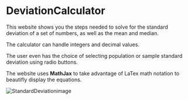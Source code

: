 # DeviationCalculator
This website shows you the steps needed to solve for the standard deviation of a set of numbers, as well as the mean and median.

The calculator can handle integers and decimal values.

The user even has the choice of selecting population or sample standard deviation using radio buttons.

The website uses **MathJax** to take advantage of LaTex math notation to beautifly display the equations. 

![StandardDeviationimage](https://user-images.githubusercontent.com/51735830/178172512-d7273b6d-580a-4c5d-a224-207be15540e7.png)
